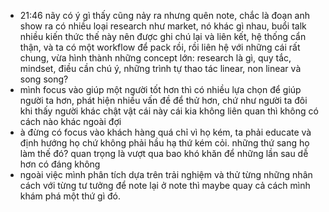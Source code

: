 - 21:46 nãy có ý gì thấy cũng nảy ra nhưng quên note, chắc là đoạn anh show ra có nhiều loại research như market, nó khác gì nhau, buổi talk nhiều kiến thức thế này nên được ghi chú lại và liên kết, hệ thống cẩn thận, và ta có một workflow để pack rồi, rồi liên hệ với những cái rất chung, vừa hình thành những concept lớn: research là gì, quy tắc, mindset, điều cần chú ý, những trình tự thao tác linear, non linear và song song?
- mình focus vào giúp một người tốt hơn thì có nhiều lựa chọn để giúp người ta hơn, phát hiện nhiều vấn đề để thử hơn, chứ như người ta đôi khi thấy người khác chật vật cái này cái kia không liên quan thì không có cách nào khác ngoài đợi
- à đừng có focus vào khách hàng quá chỉ vì họ kém, ta phải educate và định hướng họ chứ không phải hầu hạ thứ kém cỏi. những thứ sang họ làm thế đó? quan trọng là vượt qua bao khó khăn để những lần sau dễ hơn có đáng không
- ngoài việc mình phân tích dựa trên trải nghiệm và thử từng những nhân cách với từng tư tưởng để note lại ở note thì maybe quay cả cách mình khám phá một thứ gì đó.